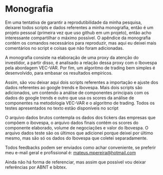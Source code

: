 # Monografia
 Em uma tentativa de garantir a reprodutibilidade da minha pesquisa, deixarei todos scripts e dados referentes a minha  monografia, então é um projeto pessoal (primeira vez que uso github em um projeto), então acho interessante compartilhar o máximo possível. O apêndice da monografia contém os comandos necessários para reproduzir, mas aqui eu deixei mais comentários no script e coisas que não foram adicionadas.

 A monografia consiste na elaboração de uma proxy da atenção do investidor, a partir disso, é analisado a relação dessa proxy com o Ibovespa pela abordagem VEC-VAR. Por fim, um algoritmo de trading bem simples é desenvolvido, para embasar os resultados empíricos.

 Assim, são vou deixar aqui dois scripts referentes a importação e ajuste dos dados referentes ao google trends e Ibovespa. Mais dois scripts são adicionados, um contendo a análise de componentes principais com os dados do google trends e outro que usa os scores da análise de componentes na metodologia VEC-VAR e o algoritmo de trading. Todos os testes apresentados no texto estão disponíveis no script

 O arquivo dados brutos contempla os dados dos tickers das empresas que compõem o ibovespa, o arquivo dados finais contém os scores do componente elaborado, volume de negociações e valor do Ibovespa. O arquivo dados teste são os últimos que adicionei porque deixei por último mesmo,  mas são só os dados do Ibovespa que coletei separadamente.     

 Todos feedbacks podem ser enviados como achar conveniente, se preferir meu e-mail geral e profissional é: mateus.mpereira@hotmail.com
 
 Ainda não há forma de referenciar, mas assim que possível vou deixar referências por ABNT e bibtex. 
